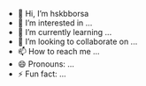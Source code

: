 - 👋 Hi, I’m hskbborsa
- 👀 I’m interested in ...
- 🌱 I’m currently learning ...
- 💞️ I’m looking to collaborate on ...
- 📫 How to reach me ...
- 😄 Pronouns: ...
- ⚡ Fun fact: ...

<!---
hskbborsa/hskbborsa is a ✨ special ✨ repository because its `README.md` (this file) appears on your GitHub profile.
You can click the Preview link to take a look at your changes.
--->
